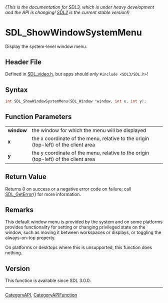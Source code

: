 ###### (This is the documentation for SDL3, which is under heavy development and the API is changing! [SDL2](https://wiki.libsdl.org/SDL2/) is the current stable version!)
# SDL_ShowWindowSystemMenu

Display the system-level window menu.

## Header File

Defined in [SDL_video.h](https://github.com/libsdl-org/SDL/blob/main/include/SDL3/SDL_video.h), but apps should _only_ `#include <SDL3/SDL.h>`!

## Syntax

```c
int SDL_ShowWindowSystemMenu(SDL_Window *window, int x, int y);

```

## Function Parameters

|                |                                                                                    |
| -------------- | ---------------------------------------------------------------------------------- |
| **window**     | the window for which the menu will be displayed                                    |
| **x**          | the x coordinate of the menu, relative to the origin (top-left) of the client area |
| **y**          | the y coordinate of the menu, relative to the origin (top-left) of the client area |

## Return Value

Returns 0 on success or a negative error code on failure; call
[SDL_GetError](SDL_GetError)() for more information.

## Remarks

This default window menu is provided by the system and on some platforms
provides functionality for setting or changing privileged state on the
window, such as moving it between workspaces or displays, or toggling the
always-on-top property.

On platforms or desktops where this is unsupported, this function does
nothing.

## Version

This function is available since SDL 3.0.0.

----
[CategoryAPI](CategoryAPI), [CategoryAPIFunction](CategoryAPIFunction)

